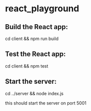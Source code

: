 # react_playground
## Build the React app:
cd client && npm run build

## Test the React app:
cd client && npm test

## Start the server:
cd ../server && node index.js

this should start the server on port 5001